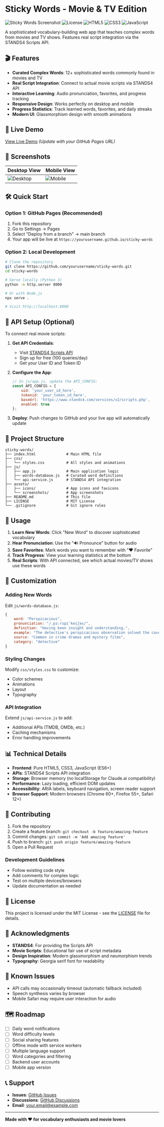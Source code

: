 # Sticky Words - Movie & TV Edition

![Sticky Words Screenshot](https://img.shields.io/badge/Status-Ready%20for%20Deployment-brightgreen)
![License](https://img.shields.io/badge/License-MIT-blue.svg)
![HTML5](https://img.shields.io/badge/HTML5-E34F26?logo=html5&logoColor=white)
![CSS3](https://img.shields.io/badge/CSS3-1572B6?logo=css3&logoColor=white)
![JavaScript](https://img.shields.io/badge/JavaScript-F7DF1E?logo=javascript&logoColor=black)

A sophisticated vocabulary-building web app that teaches complex words from movies and TV shows. Features real script integration via the STANDS4 Scripts API.

## 🎬 Features

- **Curated Complex Words**: 12+ sophisticated words commonly found in movies and TV
- **Real Script Integration**: Connect to actual movie scripts via STANDS4 API
- **Interactive Learning**: Audio pronunciation, favorites, and progress tracking
- **Responsive Design**: Works perfectly on desktop and mobile
- **Progress Statistics**: Track learned words, favorites, and daily streaks
- **Modern UI**: Glassmorphism design with smooth animations

## 🚀 Live Demo

[View Live Demo](https://yourusername.github.io/sticky-words) *(Update with your GitHub Pages URL)*

## 📱 Screenshots

| Desktop View | Mobile View |
|--------------|-------------|
| ![Desktop](screenshots/desktop.png) | ![Mobile](screenshots/mobile.png) |

## 🛠️ Quick Start

### Option 1: GitHub Pages (Recommended)
1. Fork this repository
2. Go to Settings → Pages
3. Select "Deploy from a branch" → main branch
4. Your app will be live at `https://yourusername.github.io/sticky-words`

### Option 2: Local Development
```bash
# Clone the repository
git clone https://github.com/yourusername/sticky-words.git
cd sticky-words

# Serve locally (Python 3)
python -m http.server 8000

# Or with Node.js
npx serve .

# Visit http://localhost:8000
```

## 🔑 API Setup (Optional)

To connect real movie scripts:

1. **Get API Credentials**:
   - Visit [STANDS4 Scripts API](https://www.scripts.com/api.php)
   - Sign up for free (100 queries/day)
   - Get your User ID and Token ID

2. **Configure the App**:
   ```javascript
   // In js/app.js, update the API_CONFIG:
   const API_CONFIG = {
       uid: 'your_user_id_here',
       tokenid: 'your_token_id_here',
       baseUrl: 'https://www.stands4.com/services/v2/scripts.php',
       enabled: true
   };
   ```

3. **Deploy**: Push changes to GitHub and your live app will automatically update

## 📁 Project Structure

```
sticky-words/
├── index.html              # Main HTML file
├── css/
│   └── styles.css          # All styles and animations
├── js/
│   ├── app.js              # Main application logic
│   ├── words-database.js   # Curated word definitions
│   └── api-service.js      # STANDS4 API integration
├── assets/
│   ├── icons/              # App icons and favicons
│   └── screenshots/        # App screenshots
├── README.md               # This file
├── LICENSE                 # MIT License
└── .gitignore              # Git ignore rules
```

## 🎯 Usage

1. **Learn New Words**: Click "New Word" to discover sophisticated vocabulary
2. **Hear Pronunciation**: Use the "🔊 Pronounce" button for audio
3. **Save Favorites**: Mark words you want to remember with "♥ Favorite"
4. **Track Progress**: View your learning statistics at the bottom
5. **Real Scripts**: With API connected, see which actual movies/TV shows use these words

## 🔧 Customization

### Adding New Words
Edit `js/words-database.js`:
```javascript
{
    word: "Perspicacious",
    pronunciation: "/ˌpɜːrspɪˈkeɪʃəs/",
    definition: "Having keen insight and understanding.",
    example: "The detective's perspicacious observation solved the case.",
    source: "Common in crime dramas and mystery films",
    category: "detective"
}
```

### Styling Changes
Modify `css/styles.css` to customize:
- Color schemes
- Animations
- Layout
- Typography

### API Integration
Extend `js/api-service.js` to add:
- Additional APIs (TMDB, OMDb, etc.)
- Caching mechanisms
- Error handling improvements

## 📊 Technical Details

- **Frontend**: Pure HTML5, CSS3, JavaScript (ES6+)
- **APIs**: STANDS4 Scripts API integration
- **Storage**: Browser memory (no localStorage for Claude.ai compatibility)
- **Performance**: Lazy loading, efficient DOM updates
- **Accessibility**: ARIA labels, keyboard navigation, screen reader support
- **Browser Support**: Modern browsers (Chrome 60+, Firefox 55+, Safari 12+)

## 🤝 Contributing

1. Fork the repository
2. Create a feature branch: `git checkout -b feature/amazing-feature`
3. Commit changes: `git commit -m 'Add amazing feature'`
4. Push to branch: `git push origin feature/amazing-feature`
5. Open a Pull Request

### Development Guidelines
- Follow existing code style
- Add comments for complex logic
- Test on multiple devices/browsers
- Update documentation as needed

## 📄 License

This project is licensed under the MIT License - see the [LICENSE](LICENSE) file for details.

## 🙏 Acknowledgments

- **STANDS4**: For providing the Scripts API
- **Movie Scripts**: Educational fair use of script metadata
- **Design Inspiration**: Modern glassmorphism and neumorphism trends
- **Typography**: Georgia serif font for readability

## 🐛 Known Issues

- API calls may occasionally timeout (automatic fallback included)
- Speech synthesis varies by browser
- Mobile Safari may require user interaction for audio

## 🗺️ Roadmap

- [ ] Daily word notifications
- [ ] Word difficulty levels
- [ ] Social sharing features
- [ ] Offline mode with service workers
- [ ] Multiple language support
- [ ] Word categories and filtering
- [ ] Backend user accounts
- [ ] Mobile app version

## 📞 Support

- **Issues**: [GitHub Issues](https://github.com/yourusername/sticky-words/issues)
- **Discussions**: [GitHub Discussions](https://github.com/yourusername/sticky-words/discussions)
- **Email**: your.email@example.com

---

**Made with ❤️ for vocabulary enthusiasts and movie lovers**